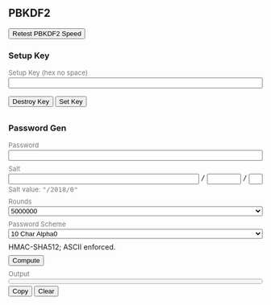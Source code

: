 ## PBKDF2

<style>
  h3 {
    margin-bottom: 16px;
  }
  input.lower-input-text {
    text-transform: lowercase;
  }
  .fixed-width {
    font-family: monospace;
  }
  .status-text {
    color: #999;
  }
  .input-list {
    display: flex;
    flex-direction: column;
    margin-bottom: 32px;
  }
  .input-list > * {
    margin-bottom: 8px;
    flex: 1;
  }
  .input-list > :last-child {
    margin-bottom: 0;
  }
  .input-group {
    display: flex;
    flex-direction: column;
  }
  .input-group > .label, .bottom-panel {
    color: #777;
    font-size: 13px;
  }
  .input-group > .label {
    margin-bottom: 2px;
  }
  .input-group > .bottom-panel {
    margin-top: 2px;
  }
  .flex {
    display: flex;
    flex-wrap: wrap;
  }
  .flex > * {
    margin-right: 4px;
  }
  .flex > :last-child {
    margin-right: 0;
  }
  .flex > .fill {
    flex: 1;
  }
  .output-box {
    padding: 4px;
    border-radius: 4px;
    border: solid 1px #aaa;
    background-color: #f5f5f5;
    margin-bottom: 4px;
    color: #000;
  }
  .output-box > .status-text {
    user-select: none;
  }
</style>

<button id="test-speed" ow-bind-prop="disabled=hashBusy">Retest PBKDF2 Speed</button>

### Setup Key

<div class="input-list">
  <label class="input-group">
    <span class="label">Setup Key (hex no space)</span>
    <input
        type="text"
        ow-bind-prop="placeholder=setup.keyStatus &#10; disabled=setupDisable"
        ow-model="setup.keyHex">
  </label>
  <div>
    <span
        ow-bind-text="!setup.busy ? setup.status : ''"
        class="status-text"></span>
    <span
        ow-bind-text="setup.busy ? setup.progress : ''"
        class="status-text"></span>
  </div>
  <div>
    <button
        id="destroy-setup-key"
        ow-bind-prop="disabled=hashBusy || (!setup.keyAvailable && !setup.storeError)">
      Destroy Key
    </button>
    <button
        id="set-setup-key"
        ow-bind-prop="disabled=hashBusy || setup.keyAvailable || setup.storeError">
      Set Key
    </button>
  </div>
</div>

### Password Gen

<div class="input-list">
  <label class="input-group">
    <span class="label">Password</span>
    <input
        type="password"
        ow-bind-prop="disabled=mainDisable &#10; placeholder=main.passwordStatus"
        ow-model="main.password">
  </label>

  <label class="input-group">
    <span class="label">Salt</span>
    <div class="flex">
      <input
          type="text"
          class="lower-input-text fixed-width fill"
          ow-model="main.salt.siteUser"
          ow-bind-prop="disabled=mainDisable">
      <span class="fixed-width">/</span>
      <input
          type="number"
          class="lower-input-text fixed-width"
          ow-model="main.salt.year"
          ow-bind-prop="disabled=mainDisable" style="width: 5em">
      <span class="fixed-width">/</span>
      <input
          type="number"
          class="lower-input-text fixed-width"
          ow-model="main.salt.revision"
          ow-bind-prop="disabled=mainDisable"
          min="0"
          style="width: 2em">
    </div>
    <span class="status-text bottom-panel">
      Salt value:
      <span class="fixed-width">
        "<span ow-bind-text="main.saltValue">/2018/0</span>"
      </span>
    </span>
  </label>
  <label class="input-group">
    <span class="label">Rounds</span>
    <select ow-model="main.roundsText" ow-bind-prop="disabled=mainDisable">
      <option value="5000000">5000000</option>
    </select>
  </label>
  <label class="input-group">
    <span class="label">Password Scheme</span>
    <select ow-model="main.passwordScheme" ow-bind-prop="disabled=mainDisable">
      <option value="CapitalNormalNum10">10 Char Alpha0</option>
      <option value="Num4">4-digit number</option>
      <option value="Num6">6-digit number</option>
    </select>
  </label>
  <div>HMAC-SHA512; ASCII enforced.</div>
  <div>
    <button
        id="compute"
        ow-bind-prop="disabled=hashBusy || mainDisable">
      Compute
    </button>
  </div>
  <div class="input-group">
    <span class="label">Output</span>
    <div class="fixed-width output-box">
      <span class="status-text" ow-bind-text="main.busy ? main.progress : ''"></span>
      <span id="output" ow-bind-text="main.output ? main.output : '\u00a0'"></span>
    </div>
    <div>
      <button id="copy-output" ow-bind-prop="disabled=main.output === ''">Copy</button>
      <button id="clear-output" ow-bind-prop="disabled=main.output === ''">
        Clear
        <span ow-bind-text="main.clearMsg"></span>
      </button>
    </div>
  </div>
</div>

<script>
"use strict";
/**
 * Super simple AMD module loader implementation that allows
 * typescript-generated concatenated js files to be loaded and run in a browser.
 *
 * This code does not implement any dependency resolution, but relies solely on
 * Typescript generating concatenated scripts in dependency-first order.
 *
 * Typescript currently allows two module systems to be concatenated: System
 * and AMD. AMD seems to generate more straightforward code (thus allowing
 * easier code audits and modification in the absence of a Typescript
 * compiler), and seems much simpler to implement.
 */
const define = (() => {
    const modules = {};
    function getModule(id) {
        const mod = modules[id];
        if (!mod)
            throw new Error(`${id} not found`);
        return mod;
    }
    function define(id, dependencies, factory) {
        let exports = {};
        const specials = {
            require: () => { throw new Error('require() is unsupported'); },
            exports: exports,
        };
        if (dependencies.indexOf('module') != -1) {
            throw new Error('the "module" dependency is unsupported');
        }
        const args = dependencies.map(arg => specials[arg] || getModule(arg));
        const returnedModule = factory(...args);
        if (dependencies.indexOf('exports') == -1) {
            exports = returnedModule;
        }
        modules[id] = exports;
    }
    define.getModule = getModule;
    return define;
})();
define("object_watcher", ["require", "exports"], function (require, exports) {
    "use strict";
    Object.defineProperty(exports, "__esModule", { value: true });
    function areObjectsSame(v1, v2) {
        return (v1 === v2
            || ((v1 !== v1) && (v2 !== v2)) // Handle the special case of NaN.
        );
    }
    class Watcher {
        constructor(exprFn, callbackFn) {
            this.exprFn = exprFn;
            this.callbackFn = callbackFn;
            this.lastValue = null;
            this.lastPaths = '';
        }
        recompute(target, proxy, firstRun = false) {
            let paths = '';
            const readProxy = new Proxy(target, new PathTrackerHandler('', null, path => paths += '|' + path));
            const newValue = this.exprFn(readProxy);
            if (firstRun || !areObjectsSame(this.lastValue, newValue)) {
                this.lastValue = newValue;
                this.callbackFn(newValue, proxy);
            }
            if (firstRun || this.lastPaths != paths) {
                const lastPaths = this.lastPaths;
                this.lastPaths = paths;
                return [lastPaths.split('|').slice(1), paths.split('|').slice(1)];
            }
        }
    }
    class PathTrackerHandler {
        constructor(path = '', onModify = null, onRead = null) {
            this.path = path;
            this.onModify = onModify;
            this.onRead = onRead;
            if (!onModify) {
                this.deleteProperty = undefined;
                this.set = undefined;
            }
        }
        get(target, prop) {
            const value = target[prop];
            const path = this.path + '.' + prop.toString();
            if (this.onRead)
                this.onRead(path);
            if (typeof value === 'object' && value !== null) {
                return new Proxy(value, new PathTrackerHandler(path, this.onModify, this.onRead));
            }
            return value;
        }
        set(target, prop, value) {
            target[prop] = value;
            const path = this.path + '.' + prop.toString();
            this.onModify(path);
            return true;
        }
        deleteProperty(target, prop) {
            delete target[prop];
            const path = this.path + '.' + prop.toString();
            this.onModify(path);
            return true;
        }
    }
    const ALL_PATHS = '';
    function readPath(obj, fieldNames) {
        return fieldNames.reduce((o, fieldName) => o[fieldName], obj);
    }
    class ProxyHandler extends PathTrackerHandler {
        constructor(target) {
            super('', path => this.recompute(path));
            this.target = target;
            // empty path (no dot) means everything.
            this.pathToWatchers = {};
        }
        watch(exprFn, callbackFn) {
            if (typeof exprFn === 'string') {
                const path = exprFn.split('.');
                exprFn = p => readPath(p, path);
            }
            const watcher = new Watcher(exprFn, callbackFn);
            this.computeAndStoreWatcher(watcher, true);
        }
        get(target, prop) {
            if (target === this.target && prop === '$watch') {
                return this.watch.bind(this);
            }
            return super.get(target, prop);
        }
        set(target, prop, value) {
            if (target === this.target && prop === '$watch') {
                throw new Error('cannot change $watch');
            }
            return super.set(target, prop, value);
        }
        deleteProperty(target, prop) {
            if (target === this.target && prop === '$watch') {
                throw new Error('cannot delete $watch');
            }
            return super.deleteProperty(target, prop);
        }
        recompute(path) {
            for (const p of [path, ALL_PATHS]) {
                const matchingSet = this.pathToWatchers[p];
                if (matchingSet) {
                    for (const watcher of matchingSet) {
                        this.computeAndStoreWatcher(watcher);
                    }
                }
            }
        }
        computeAndStoreWatcher(watcher, firstRun = false) {
            const tuple = watcher.recompute(this.target, new Proxy(this.target, this), firstRun);
            if (!tuple)
                return;
            let [lastPaths, paths] = tuple;
            if (lastPaths.length == 0)
                lastPaths = [ALL_PATHS];
            if (paths.length == 0)
                paths = [ALL_PATHS];
            for (const path of new Set(lastPaths)) {
                const set = this.pathToWatchers[path];
                if (set) {
                    set.delete(watcher);
                    if (set.size == 0)
                        delete this.pathToWatchers[path];
                }
            }
            for (const path of paths) {
                let set = this.pathToWatchers[path];
                if (!set) {
                    set = new Set();
                    this.pathToWatchers[path] = set;
                }
                set.add(watcher);
            }
        }
    }
    function wrap(obj) {
        // @SuppressWarnings("unchecked"): $watch implemented by ProxyHandler.
        return (new Proxy(obj, new ProxyHandler(obj)));
    }
    exports.wrap = wrap;
    function makeScopeEvalFunction(expr) {
        // Use Function instead of eval to bypass use strict checking for the with
        // clause.  https://stackoverflow.com/questions/6020178.
        return new Function(`return (function () { with (this) { return ${expr}; } });`)();
    }
    function bindElements(rootElement, obj) {
        for (const elem of rootElement.querySelectorAll('*[ow-bind-text]')) {
            if (!(elem instanceof HTMLElement))
                continue;
            const bindExpr = elem.getAttribute('ow-bind-text');
            if (!bindExpr)
                continue;
            const exprFn = makeScopeEvalFunction(bindExpr);
            obj.$watch(s => exprFn.apply(s), v => elem.textContent = v);
        }
        for (const elem of rootElement.querySelectorAll('*[ow-model]')) {
            if (elem.value === undefined)
                continue;
            const input = elem;
            const modelExpr = elem.getAttribute('ow-model');
            if (!modelExpr)
                continue;
            const path = modelExpr.split('.');
            obj.$watch(scope => readPath(scope, path), v => input.value = v);
            input.addEventListener('input', () => {
                readPath(obj, path.slice(0, -1))[path[path.length - 1]] = input.value;
            });
        }
        for (const elem of rootElement.querySelectorAll('*[ow-bind-prop]')) {
            const assignment = elem.getAttribute('ow-bind-prop');
            if (!assignment)
                continue;
            for (const line of assignment.split('\n')) {
                const match = /\s*([^\s=]+?)\s*=\s*(.+)/.exec(line);
                if (!match)
                    throw new Error(line + ' has incorrect format');
                const [_, propName, value] = match;
                const exprFn = makeScopeEvalFunction(value);
                obj.$watch(s => exprFn.apply(s), v => elem[propName] = v);
            }
        }
    }
    exports.bindElements = bindElements;
});
define("indexed_db_object_map", ["require", "exports"], function (require, exports) {
    "use strict";
    Object.defineProperty(exports, "__esModule", { value: true });
    ;
    class ObjectMap {
        constructor(name) {
            this.name = name;
            this.db = null;
        }
        static initDb(db) {
            db.createObjectStore('map', { keyPath: 'key' });
        }
        async open() {
            const dbr = indexedDB.open(this.name, 1);
            dbr.onupgradeneeded = () => { ObjectMap.initDb(dbr.result); };
            this.db = await wrapDBRequest(dbr);
            return this;
        }
        startTransaction(mode) {
            if (!this.db)
                throw new Error('not opened');
            const txn = this.db.transaction('map', mode);
            const objectStore = txn.objectStore('map');
            const txnPromise = wrapDBTransaction(txn);
            return [objectStore, txnPromise];
        }
        async put(key, value) {
            const [objectStore, txnPromise] = this.startTransaction('readwrite');
            await wrapDBRequest(objectStore.put({
                key: key,
                value: value,
            }));
            await txnPromise;
        }
        async get(key) {
            const [objectStore, _] = this.startTransaction('readonly');
            const valueDict = await wrapDBRequest(objectStore.get(key));
            if (valueDict) {
                return valueDict.value || null;
            }
            return null;
        }
        close() {
            if (this.db)
                this.db.close();
        }
        _deleteDb() {
            return wrapDBRequest(indexedDB.deleteDatabase(this.name));
        }
        async clear() {
            this.close();
            await this._deleteDb();
            await this.open();
        }
    }
    function wrapDBRequest(dbRequest) {
        return new Promise((resolve, reject) => {
            dbRequest.onerror = () => reject(dbRequest.error);
            dbRequest.onsuccess = () => resolve(dbRequest.result);
        });
    }
    function wrapDBTransaction(transaction) {
        return new Promise((resolve, reject) => {
            transaction.onerror = () => reject(transaction.error);
            transaction.onabort = () => reject(new Error('transaction aborted'));
            transaction.oncomplete = () => resolve();
        });
    }
    async function open(name) {
        return new ObjectMap(name).open();
    }
    exports.open = open;
    function deleteMap(name) {
        return wrapDBRequest(indexedDB.deleteDatabase(name));
    }
    exports.deleteMap = deleteMap;
});
define("crypto/speed_tester", ["require", "exports"], function (require, exports) {
    "use strict";
    Object.defineProperty(exports, "__esModule", { value: true });
    class Pbkdf2SpeedTester {
        constructor() {
            this.dummyKeyBytes = new Uint8Array(128);
            this.ips = null;
        }
        get dataAvailable() {
            return this.ips != null;
        }
        get iterationsPerSecond() {
            if (this.ips == null)
                throw new Error('test data not available');
            return this.ips;
        }
        async test() {
            const key = await crypto.subtle.importKey('raw', this.dummyKeyBytes, { name: 'PBKDF2' }, false, ['deriveBits']);
            let iterations = 0;
            let elapsedMillis = 0;
            const saltBytes = new Uint8Array(64);
            for (iterations = 10000; iterations < (1 << 30) && iterations > 0; iterations *= 10) {
                crypto.getRandomValues(saltBytes);
                const start = new Date().getTime();
                await crypto.subtle.deriveBits({ name: 'PBKDF2', salt: saltBytes, iterations: iterations, hash: 'SHA-512' }, key, 512);
                elapsedMillis = new Date().getTime() - start;
                if (elapsedMillis > 300)
                    break;
            }
            this.ips = iterations / elapsedMillis * 1000;
        }
    }
    exports.Pbkdf2SpeedTester = Pbkdf2SpeedTester;
});
/**
 * Multi-character password complexity rules validator.
 *
 * While these classes can be used to implement chararcter presence complexity rules, the fact that
 * the rules are applied one character at a time may cause the resulting passwords to be biased.
 *
 * These rules are used to ensure that passwords generated conform to stupid complexity rules
 * enforced by stupid websites. While I do not personally agree with these rules, they're
 * unfortunately an unavoidable part of life.
 */
define("password/complexity", ["require", "exports"], function (require, exports) {
    "use strict";
    Object.defineProperty(exports, "__esModule", { value: true });
    class AbstractComplexityRule {
        computeAllowedChars(charSet, previousChars) {
            const allowedChars = [];
            const processedPreviousChars = this.processPreviousChars(previousChars);
            for (const c of charSet) {
                if (!this.isCharBlacklisted(c, processedPreviousChars)) {
                    allowedChars.push(c);
                }
                else {
                    console.log('Excluding char', c, 'in partial password sequence', previousChars);
                }
            }
            return allowedChars;
        }
    }
    exports.AbstractComplexityRule = AbstractComplexityRule;
    class RuleNoRepeatingCI extends AbstractComplexityRule {
        constructor(numRepeating) {
            super();
            this.numRepeating = numRepeating;
        }
        processPreviousChars(previousChars) {
            const candidateSet = previousChars.slice(-(this.numRepeating - 1)).map(c => c.toLowerCase());
            if (candidateSet.length < this.numRepeating - 1) {
                return null;
            }
            if (new Set(candidateSet).size != 1) {
                return null;
            }
            return candidateSet[0];
        }
        isCharBlacklisted(c, processedPreviousChars) {
            return processedPreviousChars != null && c.toLowerCase() === processedPreviousChars;
        }
    }
    exports.RuleNoRepeatingCI = RuleNoRepeatingCI;
    // Sequential as defined by ASCII-numerical value sequence. This works in sets of a-z, A-Z, 0-9, but
    // not across.
    class RuleNoSequentialCI extends AbstractComplexityRule {
        constructor(numSequential) {
            super();
            this.numSequential = numSequential;
        }
        processPreviousChars(previousChars) {
            const candidateCodes = previousChars
                .slice(-(this.numSequential - 1))
                .map(c => {
                if (c.length > 1)
                    throw new Error(`multi-char sequence ${c} not supported`);
                const codePoint = c.toLowerCase().codePointAt(0);
                if (codePoint === undefined)
                    throw new Error('empty char sequence not supported');
                return codePoint;
            });
            if (candidateCodes.length < this.numSequential - 1) {
                return null;
            }
            const codeDifferences = [];
            for (let i = 1; i < candidateCodes.length; i++) {
                codeDifferences.push(candidateCodes[i] - candidateCodes[i - 1]);
            }
            if (codeDifferences.length === 0) {
                return new Set([candidateCodes[0] + 1, candidateCodes[0] - 1]);
            }
            else if (codeDifferences.every(n => n === 1)) {
                return new Set([candidateCodes[candidateCodes.length - 1] + 1]);
            }
            else if (codeDifferences.every(n => n === -1)) {
                return new Set([candidateCodes[candidateCodes.length - 1] - 1]);
            }
            else {
                return null;
            }
        }
        isCharBlacklisted(c, processedPreviousChars) {
            return (processedPreviousChars != null
                && processedPreviousChars.has(c.toLowerCase().codePointAt(0)));
        }
    }
    exports.RuleNoSequentialCI = RuleNoSequentialCI;
});
define("password/generator", ["require", "exports", "password/complexity"], function (require, exports, Complexity) {
    "use strict";
    Object.defineProperty(exports, "__esModule", { value: true });
    function selectChar(charSet, randomByte) {
        return charSet[randomByte % charSet.length];
    }
    function makeStringCharSet(s) {
        return s.split('');
    }
    exports.charSets = {
        lowerAlpha: makeStringCharSet('abcdefghijklmnopqrstuvwxyz'),
        upperAlpha: makeStringCharSet('ABCDEFGHIJKLMNOPQRSTUVWXYZ'),
        numbers: makeStringCharSet('0123456789'),
    };
    class AbstractPasswordGenerator {
        constructor() {
            this.complexityRules = [];
        }
        async generate(key) {
            const numChars = this.numChars;
            const randomBytes = new Uint8Array(await crypto.subtle.deriveBits({ name: 'PBKDF2', salt: new Uint8Array(0), iterations: 1, hash: 'SHA-512' }, key, 8 * numChars));
            const generatedChars = [];
            for (let i = 0; i < numChars; i++) {
                let charSet = this.getCharSet(i);
                for (const rule of this.complexityRules) {
                    charSet = rule.computeAllowedChars(charSet, generatedChars);
                }
                generatedChars.push(selectChar(charSet, randomBytes[i]));
            }
            return generatedChars.join('');
        }
    }
    exports.AbstractPasswordGenerator = AbstractPasswordGenerator;
    exports.generators = {
        CapitalNormalNum10: class extends AbstractPasswordGenerator {
            constructor() {
                super(...arguments);
                this.complexityRules = [
                    new Complexity.RuleNoSequentialCI(3),
                    new Complexity.RuleNoRepeatingCI(3),
                ];
                this.numChars = 10;
            }
            getCharSet(index) {
                if (index == 0) {
                    return exports.charSets.upperAlpha;
                }
                else if (index < 9) {
                    return exports.charSets.lowerAlpha;
                }
                else {
                    return exports.charSets.numbers;
                }
            }
        },
        Num4: class extends AbstractPasswordGenerator {
            constructor() {
                super(...arguments);
                this.complexityRules = [
                    new Complexity.RuleNoRepeatingCI(2),
                    new Complexity.RuleNoSequentialCI(3),
                ];
                this.numChars = 4;
            }
            getCharSet(index) {
                return exports.charSets.numbers;
            }
        },
        Num6: class extends AbstractPasswordGenerator {
            constructor() {
                super(...arguments);
                this.complexityRules = [
                    new Complexity.RuleNoRepeatingCI(3),
                    new Complexity.RuleNoSequentialCI(3),
                ];
                this.numChars = 6;
            }
            getCharSet(index) {
                return exports.charSets.numbers;
            }
        },
    };
});
define("binutil", ["require", "exports"], function (require, exports) {
    "use strict";
    Object.defineProperty(exports, "__esModule", { value: true });
    /** Binary utilities */
    const minPrintable = 0x20;
    const maxPrintable = 0x7e;
    function stringToBytesCheckingAscii(str) {
        const result = new Uint8Array(str.length);
        for (let i = 0; i < str.length; i++) {
            const ch = str.charCodeAt(i);
            if (ch < minPrintable || ch > maxPrintable) {
                throw new Error('Unsupported non-ASCII or unprintable character code 0x' + ch.toString(16));
            }
            result[i] = ch;
        }
        return result;
    }
    exports.stringToBytesCheckingAscii = stringToBytesCheckingAscii;
    function parseHexString(hex) {
        if ((hex.length % 2) != 0) {
            throw new Error('Hex string should have even length');
        }
        const result = new Uint8Array(hex.length / 2);
        for (let i = 0; i < hex.length; i += 2) {
            const byteHex = hex.substring(i, i + 2);
            result[i / 2] = parseInt(byteHex, 16);
        }
        return result;
    }
    exports.parseHexString = parseHexString;
});
define("crypto/key_setup", ["require", "exports", "indexed_db_object_map", "binutil"], function (require, exports, ObjectMap, binutil_1) {
    "use strict";
    Object.defineProperty(exports, "__esModule", { value: true });
    class KeySetup {
        constructor(keyStore) {
            this.keyStore = keyStore;
        }
        static async open(mapName) {
            return new KeySetup(await ObjectMap.open(mapName));
        }
        async getStoredKeys() {
            const pbkdfKey = await this.keyStore.get('pbkdf-key');
            const saltKey = await this.keyStore.get('salt-key');
            if (!pbkdfKey && !saltKey)
                return null;
            if (!pbkdfKey)
                throw new Error('PBKDF2 key missing');
            if (!saltKey)
                throw new Error('Salt key missing');
            if (saltKey.algorithm.name != 'HMAC' || saltKey.algorithm.hash.name != 'SHA-512') {
                throw new Error('Invalid salt key algorithm: ' + saltKey.algorithm);
            }
            await crypto.subtle.deriveKey({ name: 'PBKDF2', salt: new Uint8Array(0), iterations: 1, hash: 'SHA-512' }, pbkdfKey, { name: 'HMAC', hash: 'SHA-512', length: 1024 }, false, ['sign']);
            const signature = await crypto.subtle.sign('HMAC', saltKey, new Uint8Array(10));
            if (new Uint8Array(signature).length != 64) {
                throw new Error('HMAC key has unexpected hash length.');
            }
            return [pbkdfKey, saltKey];
        }
        async setKey(setupKeyHex) {
            const keyBytes = binutil_1.parseHexString(setupKeyHex);
            if (keyBytes.length != 64) {
                throw new Error(`Setup key has invalid length ${keyBytes.length} != 64`);
            }
            const pbkdfKey = await crypto.subtle.importKey('raw', keyBytes, { name: 'PBKDF2' }, false, ['deriveKey']);
            const saltKey = await crypto.subtle.importKey('raw', keyBytes, { name: 'HMAC', hash: 'SHA-512' }, false, ['sign']);
            this.keyStore.put('pbkdf-key', pbkdfKey);
            this.keyStore.put('salt-key', saltKey);
            if (await this.getStoredKeys() == null) {
                throw new Error('key storage failed unexpectedly');
            }
        }
        close() {
            this.keyStore.close();
        }
    }
    exports.KeySetup = KeySetup;
});
define("crypto/main_generator", ["require", "exports", "binutil"], function (require, exports, binutil_2) {
    "use strict";
    Object.defineProperty(exports, "__esModule", { value: true });
    class MainGenerator {
        constructor(pbkdfKey, saltKey) {
            this.pbkdfKey = pbkdfKey;
            this.saltKey = saltKey;
            this.masterKey = null;
        }
        async updateMasterPassword(password) {
            const passwordBytes = binutil_2.stringToBytesCheckingAscii(password);
            const masterSign = await crypto.subtle.deriveKey({ name: 'PBKDF2', salt: passwordBytes, iterations: 1, hash: 'SHA-512' }, this.pbkdfKey, { name: 'HMAC', hash: 'SHA-512', length: 1024 }, true, ['sign']);
            const masterBytes = await crypto.subtle.exportKey('raw', masterSign);
            this.masterKey = await crypto.subtle.importKey('raw', masterBytes, { name: 'PBKDF2' }, false, ['deriveBits']);
        }
        get hasMasterKey() {
            return this.masterKey != null;
        }
        async generatePassword(salt, rounds, passwordGen) {
            if (!this.masterKey)
                throw new Error('master key not available');
            const saltBytes = binutil_2.stringToBytesCheckingAscii(salt);
            const saltSigned = await crypto.subtle.sign('HMAC', this.saltKey, saltBytes);
            const derivedBits = await crypto.subtle.deriveBits({ name: 'PBKDF2', salt: saltSigned, iterations: rounds, hash: 'SHA-512' }, this.masterKey, 512);
            return await passwordGen.generate(await crypto.subtle.importKey('raw', derivedBits, { name: 'PBKDF2' }, false, ['deriveBits']));
        }
    }
    exports.MainGenerator = MainGenerator;
});
define("main", ["require", "exports", "object_watcher", "indexed_db_object_map", "crypto/speed_tester", "password/generator", "crypto/key_setup", "crypto/main_generator"], function (require, exports, ObjectWatcher, IndexedDBObjectMap, speed_tester_1, PasswordGen, key_setup_1, main_generator_1) {
    "use strict";
    Object.defineProperty(exports, "__esModule", { value: true });
    const KEY_STORE_NAME = 'setup-key-store';
    const AUTO_CLEAR_DELAY_MILLIS = 60000;
    class DefaultScope {
        constructor() {
            this.main = {
                password: '',
                salt: {
                    siteUser: '',
                    year: new Date().getFullYear().toString(),
                    revision: '0',
                },
                saltValue: '',
                roundsText: '5000000',
                rounds: 5000000,
                passwordScheme: 'CapitalNormalNum10',
                busy: false,
                progress: '',
                output: '',
                passwordStatus: '',
                clearMsg: '',
            };
            this.testing = {
                busy: false,
            };
            this.setup = {
                keyHex: '',
                status: '',
                busy: false,
                keyAvailable: false,
                storeError: false,
                keyStatus: '',
                progress: '',
            };
            this.hashBusy = false;
            this.mainDisable = false;
            this.setupDisable = false;
        }
    }
    class MainController {
        constructor() {
            this.$scope = ObjectWatcher.wrap(new DefaultScope());
            this.speedTester = new speed_tester_1.Pbkdf2SpeedTester();
            this.keySetup = null;
            this.mainGenerator = null;
            this.lastComputeTime = null;
            this.setupScope();
        }
        setupScope() {
            this.$scope.$watch('main.roundsText', (v, s) => s.main.rounds = parseInt(v));
            this.$scope.$watch(s => s.main.busy || s.testing.busy || s.setup.busy, (v, s) => s.hashBusy = v);
            this.$scope.$watch(s => s.main.busy || !s.setup.keyAvailable, (v, s) => s.mainDisable = v);
            this.$scope.$watch(s => s.setup.busy || s.setup.keyAvailable, (v, s) => s.setupDisable = v);
            this.$scope.$watch('setup.keyAvailable', (v, s) => {
                if (v) {
                    s.setup.keyStatus = 'Click "Destroy Key" to reset key';
                }
                else {
                    s.setup.keyStatus = 'Enter key and click set key to store';
                }
            });
            this.$scope.$watch('main.salt.siteUser', (v, s) => s.main.salt.siteUser = v.toLowerCase());
            this.$scope.$watch(s => `${s.main.salt.siteUser}/${s.main.salt.year}/${s.main.salt.revision}`, (v, s) => s.main.saltValue = v);
        }
        bootstrap() {
            this.bindElements();
            this.start();
        }
        bindElements() {
            ObjectWatcher.bindElements(document.body, this.$scope);
            document.querySelector('#test-speed')
                .addEventListener('click', this.wrapErrorsAndBind(this.onTestSpeed));
            document.querySelector('#destroy-setup-key')
                .addEventListener('click', this.wrapErrorsAndBind(this.onDestroySetupKey));
            document.querySelector('#set-setup-key')
                .addEventListener('click', this.wrapErrorsAndBind(this.onSetSetupKey));
            document.querySelector('#copy-output')
                .addEventListener('click', this.wrapErrorsAndBind(this.onCopyOutput));
            document.querySelector('#compute')
                .addEventListener('click', this.wrapErrorsAndBind(this.onCompute));
            document.querySelector('#clear-output')
                .addEventListener('click', this.wrapErrorsAndBind(this.onClearOutput));
            setInterval(this.onTick.bind(this), 1000);
        }
        wrapErrorsAndBind(fn) {
            const bound = fn.bind(this);
            return async () => {
                try {
                    await bound();
                }
                catch (err) {
                    alert('Error: ' + err);
                    console.error(err);
                }
            };
        }
        start() {
            this.onTestSpeed();
            this.reloadKeySetup();
        }
        async reloadKeySetup() {
            this.$scope.setup.busy = true;
            this.$scope.setup.storeError = false;
            this.$scope.setup.keyAvailable = false;
            this.$scope.setup.status = '';
            this.$scope.setup.progress = 'Loading cached keys';
            const loadTimeoutId = setTimeout(() => {
                this.$scope.setup.progress = 'Loading is taking too long. Close other tabs of this page';
            }, 2000);
            try {
                if (!this.keySetup)
                    this.keySetup = await key_setup_1.KeySetup.open(KEY_STORE_NAME);
                if ((await this.keySetup.getStoredKeys()) != null) {
                    this.$scope.setup.keyAvailable = true;
                }
                else {
                    this.$scope.setup.status = 'Setup key not configured';
                }
            }
            catch (err) {
                this.$scope.setup.storeError = true;
                this.$scope.setup.status = 'Error: ' + err;
            }
            finally {
                clearTimeout(loadTimeoutId);
                this.$scope.setup.busy = false;
            }
        }
        reportProgress(rounds, setText) {
            let updateProgress = true;
            if (!this.speedTester.dataAvailable)
                throw new Error('speed not available');
            const eta = rounds / this.speedTester.iterationsPerSecond * 1000;
            const startTime = new Date().getTime();
            (function progressTick() {
                if (!updateProgress)
                    return;
                const elapsedMillis = new Date().getTime() - startTime;
                const remainingSecs = Math.max(eta - elapsedMillis, 0) / 1000;
                setText('Remaining ' + remainingSecs.toFixed(1) + 's of ' +
                    (eta / 1000).toFixed(1) + 's');
                setTimeout(progressTick, 1000);
            })();
            return () => { updateProgress = false; };
        }
        async onTestSpeed() {
            this.$scope.testing.busy = true;
            try {
                await this.speedTester.test();
            }
            finally {
                this.$scope.testing.busy = false;
            }
        }
        async onDestroySetupKey() {
            this.$scope.setup.busy = true;
            this.$scope.setup.progress = '';
            try {
                if (!confirm('Are you sure you want to destroy the setup key?'))
                    return;
                if (this.keySetup) {
                    this.keySetup.close();
                    this.keySetup = null;
                    this.mainGenerator = null;
                    this.$scope.main.passwordStatus = '';
                }
                this.$scope.setup.progress = 'Deleting setup key';
                const deleteTimeoutId = setTimeout(() => {
                    this.$scope.setup.progress = 'Deleting is taking too long. Close other tabs of this page';
                }, 2000);
                try {
                    await IndexedDBObjectMap.deleteMap(KEY_STORE_NAME);
                }
                finally {
                    clearTimeout(deleteTimeoutId);
                }
            }
            finally {
                this.$scope.setup.busy = false;
            }
            await this.reloadKeySetup();
        }
        async onSetSetupKey() {
            if (!this.keySetup)
                throw new Error('assertion error: this.keySetup not initialized');
            this.$scope.setup.busy = true;
            try {
                await this.keySetup.setKey(this.$scope.setup.keyHex);
                this.$scope.setup.keyHex = '';
            }
            finally {
                this.$scope.setup.busy = false;
            }
            await this.reloadKeySetup();
        }
        async onCopyOutput() {
            const range = document.createRange();
            range.selectNode(document.querySelector('#output'));
            window.getSelection().removeAllRanges();
            window.getSelection().addRange(range);
            document.execCommand('copy');
        }
        async onClearOutput() {
            this.$scope.main.output = '';
            this.$scope.main.clearMsg = '';
            this.lastComputeTime = null;
        }
        async onCompute() {
            this.$scope.main.busy = true;
            await this.onClearOutput();
            const generator = new PasswordGen.generators[this.$scope.main.passwordScheme]();
            const rounds = this.$scope.main.rounds;
            const stopProgressReport = this.reportProgress(rounds, s => this.$scope.main.progress = s);
            try {
                if (this.mainGenerator == null) {
                    if (!this.keySetup)
                        throw new Error('assertion error: keySetup not initialized');
                    const storedKeys = await this.keySetup.getStoredKeys();
                    if (!storedKeys)
                        throw new Error('assertion error: keySetup keys not available');
                    const [pbkdfKey, saltKey] = storedKeys;
                    this.mainGenerator = new main_generator_1.MainGenerator(pbkdfKey, saltKey);
                }
                if (!this.mainGenerator.hasMasterKey || this.$scope.main.password != '') {
                    if (this.$scope.main.password === '') {
                        throw new Error('password gen password must be specified the first time');
                    }
                    await this.mainGenerator.updateMasterPassword(this.$scope.main.password);
                    this.$scope.main.password = '';
                    this.$scope.main.passwordStatus = 'Password cached in memory';
                }
                this.$scope.main.output = await this.mainGenerator.generatePassword(this.$scope.main.saltValue, rounds, generator);
                this.lastComputeTime = new Date();
            }
            finally {
                this.$scope.main.busy = false;
                stopProgressReport();
            }
        }
        onTick() {
            if (this.lastComputeTime != null) {
                const millisSinceCompute = new Date().getTime() - this.lastComputeTime.getTime();
                const millisTillClear = AUTO_CLEAR_DELAY_MILLIS - millisSinceCompute;
                if (millisTillClear < 0) {
                    this.onClearOutput();
                }
                else {
                    this.$scope.main.clearMsg =
                        `in ${(millisTillClear / 1000).toFixed(0)} s`;
                }
            }
        }
    }
    exports.MainController = MainController;
    ;
});
define("index", ["require", "exports", "main"], function (require, exports, main_1) {
    "use strict";
    Object.defineProperty(exports, "__esModule", { value: true });
    async function init() {
        try {
            await new main_1.MainController().bootstrap();
        }
        catch (err) {
            alert(`Initialization failed: ${err}`);
        }
    }
    init();
});
</script>
